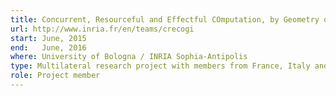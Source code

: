 ```yaml
---
title: Concurrent, Resourceful and Effectful COmputation, by Geometry of Interaction
url: http://www.inria.fr/en/teams/crecogi
start: June, 2015
end:   June, 2016
where: University of Bologna / INRIA Sophia-Antipolis
type: Multilateral research project with members from France, Italy and Japan
role: Project member
---
```

